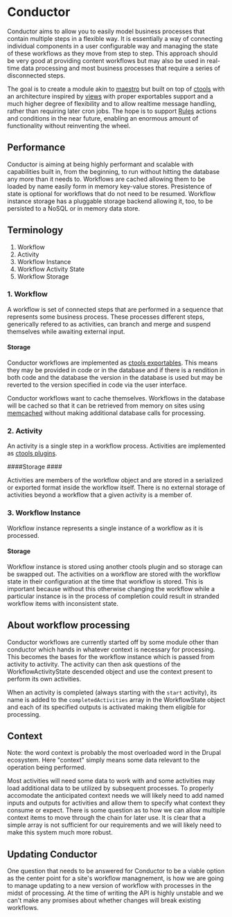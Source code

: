 # Conductor #

Conductor aims to allow you to easily model business processes that contain multiple steps
in a flexible way.  It is essentially a way of connecting individual components in a user
configurable way and managing the state of these workflows as they move from step to step.
This approach should be very good at providing content workflows but may also be used in
real-time data processing and most business processes that require a series of disconnected
steps.

The goal is to create a module akin to [maestro](http://drupal.org/project/maestro) but
built on top of [ctools](http://drupal.org/project/ctools) with an architecture inspired
by [views](http://drupal.org/project/views) with proper exportables support and a much
higher degree of flexibility and to allow realtime message handling, rather than requiring
later cron jobs.  The hope is to support [Rules](http://drupal.org/project/rules)
actions and conditions in the near future, enabling an enormous amount of functionality
without reinventing the wheel.

## Performance ##

Conductor is aiming at being highly performant and scalable with capabilities built in, from the
beginning, to run without hitting the database any more than it needs to.  Workflows are cached
allowing them to be loaded by name easily form in memory key-value stores.  Presistence of state
is optional for workflows that do not need to be resumed.  Workflow instance storage has a pluggable
storage backend allowing it, too, to be persisted to a NoSQL or in memory data store.

## Terminology ##

1. Workflow
2. Activity
3. Workflow Instance
4. Workflow Activity State
5. Workflow Storage

### 1. Workflow ###

A workflow is set of connected steps that are performed in a sequence that represents some
business process.  These processes different steps, generically refered to as activities,
can branch and merge and suspend themselves while awaiting external input.

#### Storage ####

Conductor workflows are implemented as [ctools exportables](http://drupalcode.org/project/ctools.git/blob_plain/7.x-1.x:/help/export.html).
This means they may be provided in code or in the database and if there is a rendition
in both code and the database the version in the database is used but may be reverted
to the version specified in code via the user interface.

Conductor workflows want to cache themselves.  Workflows in the database will be cached
so that it can be retrieved from memory on sites using [memcached](http://drupal.org/project/memcache)
without making additional database calls for processing.

### 2. Activity ###

An activity is a single step in a workflow process.
Activities are implemented as [ctools plugins](http://drupalcode.org/project/ctools.git/blob_plain/7.x-1.x:/help/plugins-api.html).

####Storage ####

Activities are members of the workflow object and are stored in a serialized or exported
format inside the workflow itself.  There is no external storage of activities beyond a
workflow that a given activity is a member of.


### 3. Workflow Instance ###

Workflow instance represents a single instance of a workflow as it is processed.

#### Storage ####

Workflow instance is stored using another ctools plugin and so storage can be swapped out.
The activities on a workflow are stored with the workflow state in their configuration
at the time that workflow is stored.  This is important because without this otherwise
changing the workflow while a particular instance is in the process of completion could
result in stranded workflow items with inconsistent state.

## About workflow processing ##

Conductor workflows are currently started off by some module other than conductor which
hands in whatever context is necessary for processing.  This becomes the bases for the
workflow instance which is passed from activity to activity.  The activity can then ask
questions of the WorkflowActivityState descended object and use the context present to perform
its own activities.

When an activity is completed (always starting with the `start` activity), its name is
added to the `completedActivities` array in the WorkflowState object and each of its
specified outputs is activated making them eligible for processing.

## Context ##

Note: the word context is probably the most overloaded word in the Drupal ecosystem.
Here "context" simply means some data relevant to the operation being performed.

Most activities will need some data to work with and some activities may load additional
data to be utilized by subsequent processes.  To properly accomodate the anticipated
context needs we will likely need to add named inputs and outputs for activities and
allow them to specify what context they consume or expect.  There is some question as
to how we can allow multiple context items to move through the chain for later use.  It
is clear that a simple array is not sufficient for our requirements and we will likely
need to make this system much more robust.

## Updating Conductor ##

One question that needs to be answered for Conductor to be a viable option as the center
point for a site's workflow managnement, is how we are going to manage updating to a new
version of workflow with processes in the midst of processing.  At the time of writing the
API is highly unstable and we can't make any promises about whether changes will break
existing workflows.
